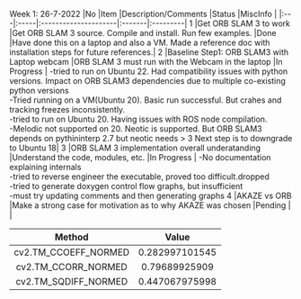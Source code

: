 Week 1: 26-7-2022
|No	|Item	|Description/Comments	|Status	|MiscInfo |
|:---|:-----|:---------------------|:-------|:---------|
1	|Get ORB SLAM 3 to work	|Get ORB SLAM 3 source. Compile and install. Run few examples.	|Done	|Have done this on a laptop and also a VM. Made a reference doc with installation steps for future references.|
2 |Baseline Step1: ORB SLAM3 with Laptop webcam |ORB SLAM 3 must run with the Webcam in the laptop |In Progress | -tried to run on Ubuntu 22. Had compatibility issues with python versions. Impact on ORB SLAM3 dependencies due to multiple co-existing python versions <br/>-Tried running on a VM(Ubuntu 20). Basic run successful. But crahes and tracking freezes inconsistently. <br/>-tried to run on Ubuntu 20. Having issues with ROS node compilation.<br/>-Melodic not supported on 20. Neotic is supported. But ORB SLAM3 depends on pythininterp 2.7 but neotic needs > 3  Next step is to downgrade to Ubuntu 18|
3 |ORB SLAM 3 implementation overall underatanding |Understand the code, modules, etc. |In Progress | -No documentation explaining internals <br/>-tried to reverse engineer the executable, proved too difficult.dropped <br/>-tried to generate doxygen control flow graphs, but insufficient <br/>-must try updating comments and then generating graphs
4 |AKAZE vs ORB |Make a strong case for motivation as to why AKAZE was chosen |Pending | |


| Method | Value |
| :---: | :---: |
| cv2.TM_CCOEFF_NORMED | 0.282997101545 |
| cv2.TM_CCORR_NORMED | 0.79689925909 |
| cv2.TM_SQDIFF_NORMED | 0.447067975998 |
